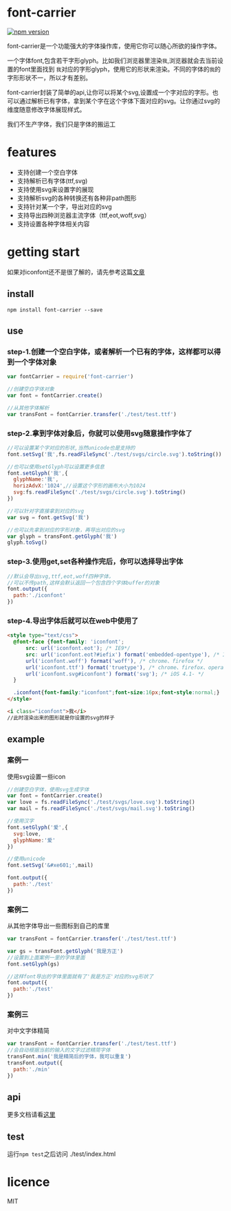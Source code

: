 # font-carrier

[![npm version](https://badge.fury.io/js/font-carrier.svg)](http://badge.fury.io/js/font-carrier)



font-carrier是一个功能强大的字体操作库，使用它你可以随心所欲的操作字体。

一个字体font,包含若干字形glyph。比如我们浏览器里渲染`我`,浏览器就会去当前设置的font里面找到 `我`对应的字形glyph，使用它的形状来渲染。不同的字体的`我`的字形形状不一，所以才有差别。

font-carrier封装了简单的api,让你可以将某个svg,设置成一个字对应的字形。也可以通过解析已有字体，拿到某个字在这个字体下面对应的svg。让你通过svg的维度随意修改字体展现样式。

我们不生产字体，我们只是字体的搬运工


# features

* 支持创建一个空白字体
* 支持解析已有字体(ttf,svg)
* 支持使用svg来设置字的展现
* 支持解析svg的各种转换还有各种非path图形
* 支持针对某一个字，导出对应的svg
* 支持导出四种浏览器主流字体（ttf,eot,woff,svg）
* 支持设置各种字体相关内容


# getting start

如果对iconfont还不是很了解的，请先参考这篇[文章](http://purplebamboo.github.io/2014/01/09/iconfont/)

## install


```
npm install font-carrier --save
```


## use

### step-1.创建一个空白字体，或者解析一个已有的字体，这样都可以得到一个字体对象

``` js
var fontCarrier = require('font-carrier')

//创建空白字体对象
var font = fontCarrier.create()

//从其他字体解析
var transFont = fontCarrier.transfer('./test/test.ttf')
```

### step-2.拿到字体对象后，你就可以使用svg随意操作字体了

``` js
//可以设置某个字对应的形状,当然unicode也是支持的
font.setSvg('我',fs.readFileSync('./test/svgs/circle.svg').toString())

//也可以使用setGlyph可以设置更多信息
font.setGlyph('我',{
  glyphName:'我',
  horizAdvX:'1024',//设置这个字形的画布大小为1024
  svg:fs.readFileSync('./test/svgs/circle.svg').toString()
})

//可以针对字直接拿到对应的svg
var svg = font.getSvg('我')

//也可以先拿到对应的字形对象，再导出对应的svg
var glyph = transFont.getGlyph('我')
glyph.toSvg()

```

### step-3.使用get,set各种操作完后，你可以选择导出字体

``` js
//默认会导出svg,ttf,eot,woff四种字体，
//可以不传path,这样会默认返回一个包含四个字体buffer的对象
font.output({
  path:'./iconfont'
})

```

### step-4.导出字体后就可以在web中使用了

``` html
<style type="text/css">
  @font-face {font-family: 'iconfont';
      src: url('iconfont.eot'); /* IE9*/
      src: url('iconfont.eot?#iefix') format('embedded-opentype'), /* IE6-IE8 */
      url('iconfont.woff') format('woff'), /* chrome、firefox */
      url('iconfont.ttf') format('truetype'), /* chrome、firefox、opera、Safari, Android, iOS 4.2+*/
      url('iconfont.svg#iconfont') format('svg'); /* iOS 4.1- */
  }

  .iconfont{font-family:"iconfont";font-size:16px;font-style:normal;}
</style>

<i class="iconfont">我</i>
//此时渲染出来的图形就是你设置的svg的样子

```

## example

### 案例一

使用svg设置一些icon

```js
//创建空白字体，使用svg生成字体
var font = fontCarrier.create()
var love = fs.readFileSync('./test/svgs/love.svg').toString()
var mail = fs.readFileSync('./test/svgs/mail.svg').toString()

//使用汉字
font.setGlyph('爱',{
  svg:love,
  glyphName:'爱'
})

//使用unicode
font.setSvg('&#xe601;',mail)

font.output({
  path:'./test'
})

```


### 案例二

从其他字体导出一些图标到自己的库里

``` js
var transFont = fontCarrier.transfer('./test/test.ttf')

var gs = transFont.getGlyph('我是方正')
//设置到上面案例一里的字体里面
font.setGlyph(gs)

//这样font导出的字体里面就有了'我是方正'对应的svg形状了
font.output({
  path:'./test'
})


```

### 案例三

对中文字体精简

``` js
var transFont = fontCarrier.transfer('./test/test.ttf')
//会自动根据当前的输入的文字过滤精简字体
transFont.min('我是精简后的字体，我可以重复')
transFont.output({
  path:'./min'
})

```


## api

更多文档请看[这里](./doc/api.md)


## test

运行`npm test`之后访问 ./test/index.html


# licence

MIT

